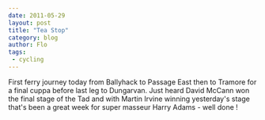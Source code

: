 ```yaml
---
date: 2011-05-29
layout: post
title: "Tea Stop"
category: blog
author: Flo
tags:
 - cycling
---
```


First ferry journey today from Ballyhack to Passage East then to Tramore for a final cuppa before last leg to Dungarvan. Just heard David McCann won the final stage of the Tad and with Martin Irvine winning yesterday's stage that's been a great week for super masseur Harry Adams - well done ! 
